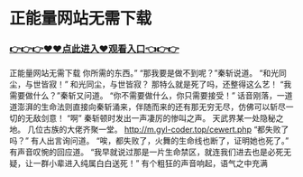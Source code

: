 # 正能量网站无需下载

### <a href="https://https://github.com/lourv/hair/issues/1">👉👉👉♥♥点此进入♥观看入口👈👉👉</a>

正能量网站无需下载
 你所需的东西。”
    “那我要是做不到呢？”秦斩说道。
    “和光同尘，与世皆寂！”
    和光同尘，与世皆寂？
    那特么就是死了吗，还整得这么艺！
    “我需要做什么？”秦斩又问道。
    “你不需要做什么，你只需要接受！”
    话音刚落，一道道澎湃的生命法则直接向秦斩涌来，伴随而来的还有那无穷无尽，仿佛可以斩尽一切的无敌剑意！
    “啊”
    秦斩顿时发出一声凄厉的惨叫之声。
    天武界某一处隐秘之地。
    几位古族的大佬齐聚一堂。
    http://m.gyl-coder.top/cewert.php
    “都失败了吗？”
    有人出言询问道。
    “唉，都失败了，火舞的生命线也断了，证明她也死了。”
    有声音叹惋的回应道。
    “我早就说过那是一片生命禁区，就连我们进去也是必死无疑，让一群小辈进入纯属白白送死！”
    有个粗狂的声音响起，语气之中充满
